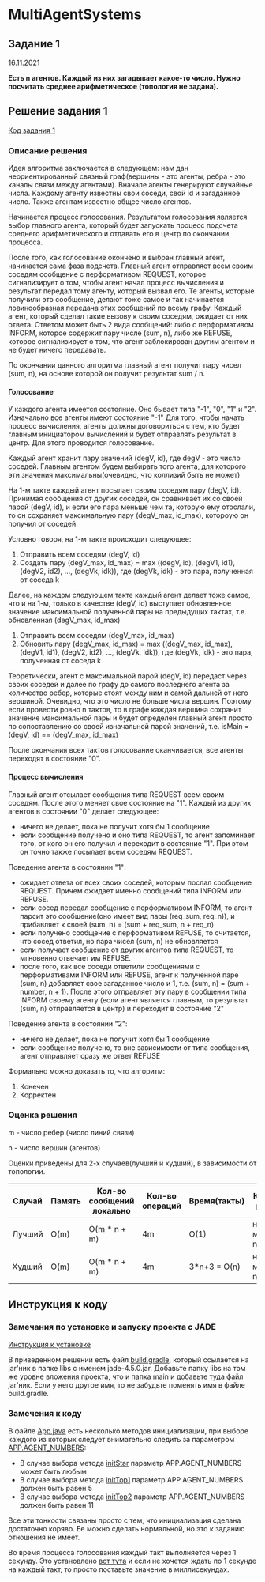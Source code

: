 # MultiAgentSystems

## Задание 1
16.11.2021

**Есть n агентов. Каждый из них загадывает какое-то число. Нужно посчитать среднее арифметическое (топология не задана).**

## Решение задания 1
[Код задания 1](https://github.com/gitmskhl/MultiAgentSystems/tree/main/Task1)
### Описание решения
Идея алгоритма заключается в следующем: нам дан неориентированный
связный граф(вершины - это агенты, ребра - это каналы связи между агентами).
Вначале агенты генерируют случайные числа. Каждому агенту известны свои соседи, свой id и загаданное число.
Также агентам известно общее число агентов.

Начинается процесс голосования. Результатом голосования является выбор главного агента, который будет
запускать процесс подсчета среднего арифметического и отдавать его в центр по окончании процесса.

После того, как голосование окончено и выбран главный агент, начинается сама фаза подсчета. Главный
агент отправляет всем своим соседям сообщение с перформативом REQUEST, которое сигнализирует о том,
чтобы агент начал процесс вычисления и результат передал тому агенту, который вызвал его.
Те агенты, которые получили это сообщение, делают тоже самое и так начинается ловинообразная передача
этих сообщений по всему графу. Каждый агент, который сделал такие вызову к своим соседям, ожидает от них
ответа. Ответом может быть 2 вида сообщений: либо с перформативом INFORM, которое содержит пару числе (sum, n),
либо же REFUSE, которое сигнализирует о том, что агент заблокирован другим агентом и не будет ничего
передавать.

По окончании данного алгоритма главный агент получит пару чисел (sum, n), на основе которой он получит результат
sum / n.

#### Голосование
У каждого агента имеется состояние. Оно бывает типа "-1", "0", "1" и "2". Изначально все агенты имеют состояние "-1"
Для того, чтобы начать процесс вычисления, агенты должны договориться с тем, кто будет главным инициатором вычислений и будет отправлять результат в центр. Для этого проводится голосование.

Каждый агент хранит пару значений (degV, id), где degV - это число соседей. Главным агентом будем выбирать того агента, для которого эти значения максимальны(очевидно, что коллизий быть не может)

На 1-м такте каждый агент посылает своим соседям пару (degV, id). Принимая сообщения от других соседей, он сравнивает их со своей парой (degV, id), и если его пара меньше чем та, которую ему отослали, то он сохраняет максимальную пару (degV_max, id_max), котороую он получил от соседей.

Условно говоря, на 1-м такте происходит следующее:
1. Отправить всем соседям (degV, id)
2. Создать пару (degV_max, id_max) = max ((degV, id), (degV1, id1), (degV2, id2), ..., (degVk, idk)), где (degVk, idk) - это пара, полученная от соседа k

Далее, на каждом следующем такте каждый агент делает тоже самое, что и на 1-м, только в качестве (degV, id) выступает обновленное значение максимальной полученной пары на предыдущих тактах, т.е. обновленная (degV_max, id_max)
1. Отправить всем соседям (degV_max, id_max)
2. Обновить пару (degV_max, id_max) = max ((degV_max, id_max), (degV1, id1), (degV2, id2), ..., (degVk, idk)), где (degVk, idk) - это пара, полученная от соседа k

Теоретически, агент с максимальной парой (degV, id) передаст через своих соседей и далее по графу до самого последнего агента за количество ребер, которые стоят между ним и самой дальней от него вершиной. Очевидно, что это число не больше числа вершин.
Поэтому если провести ровно n тактов, то в графе каждая вершина сохранит значение максимальной пары и будет определен главный агент просто по сопоставлению со своей изначальной парой значений, т.е. isMain = (degV, id) == (degV_max, id_max)

После окончания всех тактов голосование оканчивается, все агенты переходят в состояние "0".

#### Процесс вычисления
Главный агент отсылает сообщения типа REQUEST всем своим соседям. После этого меняет свое состояние на "1".
Каждый из других агентов в состоянии "0" делает следующее:
- ничего не делает, пока не получит хотя бы 1 сообщение
- если сообщение получено и оно типа REQUEST, то агент запоминает того, от кого он его получил и переходит в состояние "1". При этом он точно также посылает всем соседям REQUEST.

Поведение агента в состоянии "1":
- ожидает ответа от всех своих соседей, которым послал сообщение REQUEST. Причем ожидает именно сообщений типа INFORM или REFUSE.
- если сосед передал сообщение с перформативом INFORM, то агент парсит это сообщение(оно имеет вид пары (req_sum, req_n)), и прибавляет к своей (sum, n) = (sum + req_sum, n + req_n)
- если получено сообщение с перформативом REFUSE, то считается, что сосед ответил, но пара чисел (sum, n) не обновляется
- если получает сообщение от других агентов типа REQUEST, то мгновенно отвечает им REFUSE.
- после того, как все соседи ответили сообщениями с перформативами INFORM или REFUSE, агент к полученной паре (sum, n) добавляет свое загаданное число и 1, т.е. (sum, n) = (sum + number, n + 1). После этого отправляет эту пару в сообщении типа INFORM своему агенту (если агент является главным, то результат (sum, n) отправляется в центр) и переходит в состояние "2"

Поведение агента в состоянии "2":
- ничего не делает, пока не получит хотя бы 1 сообщение
- если сообщение получено, то вне зависимости от типа сообщения, агент отправляет сразу же ответ REFUSE

Формально можно доказать то, что алгоритм:
1. Конечен
2. Корректен

### Оценка решения
m - число ребер (число линий связи)

n - число вершин (агентов)

Оценки приведены для 2-х случаев(лучший и худший), в зависимости от топологии.

| Случай | Память | Кол-во сообщений локально | Кол-во операций | Время(такты) | Кол-во ребер | Кол-во сообщений в центр |
| ------ | ------ | ------------------------- | --------------- | ------------ | ------------ | ------------------------ |
| Лучший | O(m)   | O(m * n + m)              |   4m            | O(1)         |не меньше n-1 | 1
| Худший | O(m)   | O(m * n + m)              |   4m            | 3*n+3 = O(n) |не меньше n-1 | 1

## Инструкция к коду
### Замечания по установке и запуску проекта с JADE

[Инструкция к установке](https://www.math.spbu.ru/user/gran/PP/JADE.pdf)

В приведенном решении есть файл [build.gradle](https://github.com/gitmskhl/MultiAgentSystems/blob/main/Task1/build.gradle), который ссылается на jar'ник в папке libs с именем jade-4.5.0.jar. Добавьте папку libs на том же уровне вложения проекта, что и папка main и добавьте туда файл jar'ник. Если у него другое имя, то не забудьте поменять имя в файле build.gradle.

### Замечения к коду
В файле [App.java](https://github.com/gitmskhl/MultiAgentSystems/blob/main/Task1/src/main/java/ru/spbu/mas/App.java) есть несколько методов инициализации, при выборе каждого из которых следует внимательно следить за параметром [APP.AGENT_NUMBERS](https://github.com/gitmskhl/MultiAgentSystems/blob/8182327325ce9ab84fa31071287ef665cc2a33a6/Task1/src/main/java/ru/spbu/mas/App.java#L12): 
- В случае выбора метода [initStar](https://github.com/gitmskhl/MultiAgentSystems/blob/8182327325ce9ab84fa31071287ef665cc2a33a6/Task1/src/main/java/ru/spbu/mas/App.java#L27) параметр APP.AGENT_NUMBERS может быть любым
- В случае выбора метода [initTop1](https://github.com/gitmskhl/MultiAgentSystems/blob/8182327325ce9ab84fa31071287ef665cc2a33a6/Task1/src/main/java/ru/spbu/mas/App.java#L42) параметр APP.AGENT_NUMBERS должен быть равен 5
- В случае выбора метода [initTop2](https://github.com/gitmskhl/MultiAgentSystems/blob/8182327325ce9ab84fa31071287ef665cc2a33a6/Task1/src/main/java/ru/spbu/mas/App.java#L60) параметр APP.AGENT_NUMBERS должен быть равен 11

Все эти тонкости связаны просто с тем, что инициализация сделана достаточно коряво. Ее можно сделать нормальной, но это к заданию отношения не имеет.

Во время процесса голосования каждый такт выполняется через 1 секунду. Это установлено [вот тута](https://github.com/gitmskhl/MultiAgentSystems/blob/235ed582e7fcb10c7ebb16a07acaf6eac90511a6/Task1/src/main/java/ru/spbu/mas/DefaultAgent.java#L40) и если не хочется ждать по 1 секунде на каждый такт, то просто поставьте значение в миллисекундах.